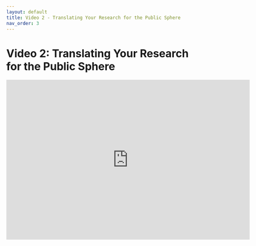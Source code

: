 ```yaml
---
layout: default
title: Video 2 - Translating Your Research for the Public Sphere
nav_order: 3
---
```


# Video 2: Translating Your Research for the Public Sphere

<iframe height="420" width="640" allowfullscreen frameborder=0 src="https://echo360.ca/media/2b9b6314-7e55-410d-ba1d-698490bb35a6/public"></iframe>
